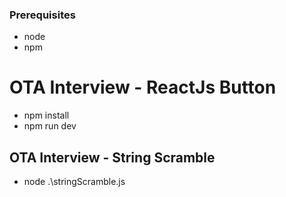 ### Prerequisites

- node
- npm

# OTA Interview - ReactJs Button

- npm install
- npm run dev

## OTA Interview - String Scramble

- node .\stringScramble.js
